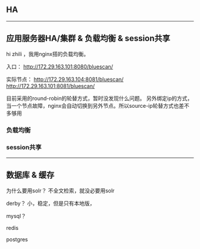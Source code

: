


## HA

-----

## 应用服务器HA/集群 & 负载均衡 & session共享



hi zhili ，我用nginx搭的负载均衡。

入口：
http://172.29.163.101:8080/bluescan/


实际节点：
http://172.29.163.104:8081/bluescan/
http://172.29.163.101:8081/bluescan/

目前采用的round-robin的轮替方式，暂时没发现什么问题。
另外绑定ip的方式，当一个节点故障，nginx会自动切换到另外节点。所以source-ip轮替方式也差不多够用



### 负载均衡


### session共享

-----

## 数据库 & 缓存

为什么要用solr？
不全文检索，就没必要用solr


derby？
小，稳定，但是只有本地版，

mysql？

redis

postgres

## 
